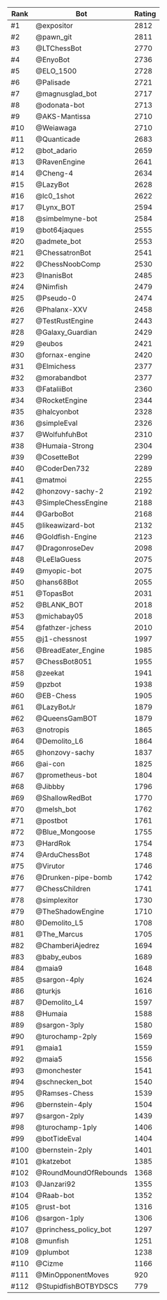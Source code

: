 Rank|Bot|Rating
---|---|---
#1|@expositor|2812
#2|@pawn_git|2811
#3|@LTChessBot|2770
#4|@EnyoBot|2736
#5|@ELO_1500|2728
#6|@Palisade|2721
#7|@magnusglad_bot|2717
#8|@odonata-bot|2713
#9|@AKS-Mantissa|2710
#10|@Weiawaga|2710
#11|@Quanticade|2683
#12|@bot_adario|2659
#13|@RavenEngine|2641
#14|@Cheng-4|2634
#15|@LazyBot|2628
#16|@lc0_1shot|2622
#17|@Lynx_BOT|2594
#18|@simbelmyne-bot|2584
#19|@bot64jaques|2555
#20|@admete_bot|2553
#21|@ChessatronBot|2541
#22|@ChessNoobComp|2530
#23|@InanisBot|2485
#24|@Nimfish|2479
#25|@Pseudo-0|2474
#26|@Phalanx-XXV|2458
#27|@TestRustEngine|2443
#28|@Galaxy_Guardian|2429
#29|@eubos|2421
#30|@fornax-engine|2420
#31|@Elmichess|2377
#32|@morabandbot|2377
#33|@FataliiBot|2360
#34|@RocketEngine|2344
#35|@halcyonbot|2328
#36|@simpleEval|2326
#37|@WolfuhfuhBot|2310
#38|@Humaia-Strong|2304
#39|@CosetteBot|2299
#40|@CoderDen732|2289
#41|@matmoi|2255
#42|@honzovy-sachy-2|2192
#43|@SimpleChessEngine|2188
#44|@GarboBot|2168
#45|@likeawizard-bot|2132
#46|@Goldfish-Engine|2123
#47|@DragonroseDev|2098
#48|@LeElaGuess|2075
#49|@myopic-bot|2075
#50|@hans68Bot|2055
#51|@TopasBot|2031
#52|@BLANK_BOT|2018
#53|@michabay05|2018
#54|@fathzer-jchess|2010
#55|@j1-chessnost|1997
#56|@BreadEater_Engine|1985
#57|@ChessBot8051|1955
#58|@zeekat|1941
#59|@pzbot|1938
#60|@EB-Chess|1905
#61|@LazyBotJr|1879
#62|@QueensGamBOT|1879
#63|@notropis|1865
#64|@Demolito_L6|1864
#65|@honzovy-sachy|1837
#66|@ai-con|1825
#67|@prometheus-bot|1804
#68|@Jibbby|1796
#69|@ShallowRedBot|1770
#70|@melsh_bot|1762
#71|@postbot|1761
#72|@Blue_Mongoose|1755
#73|@HardRok|1754
#74|@ArduChessBot|1748
#75|@Virutor|1746
#76|@Drunken-pipe-bomb|1742
#77|@ChessChildren|1741
#78|@simplexitor|1730
#79|@TheShadowEngine|1710
#80|@Demolito_L5|1708
#81|@The_Marcus|1705
#82|@ChamberiAjedrez|1694
#83|@baby_eubos|1689
#84|@maia9|1648
#85|@sargon-4ply|1624
#86|@turkjs|1616
#87|@Demolito_L4|1597
#88|@Humaia|1588
#89|@sargon-3ply|1580
#90|@turochamp-2ply|1569
#91|@maia1|1559
#92|@maia5|1556
#93|@monchester|1541
#94|@schnecken_bot|1540
#95|@Ramses-Chess|1539
#96|@bernstein-4ply|1504
#97|@sargon-2ply|1439
#98|@turochamp-1ply|1406
#99|@botTideEval|1404
#100|@bernstein-2ply|1401
#101|@katzebot|1385
#102|@RoundMoundOfRebounds|1368
#103|@Janzari92|1355
#104|@Raab-bot|1352
#105|@rust-bot|1316
#106|@sargon-1ply|1306
#107|@princhess_policy_bot|1297
#108|@munfish|1251
#109|@plumbot|1238
#110|@Cizme|1166
#111|@MinOpponentMoves|920
#112|@StupidfishBOTBYDSCS|779
